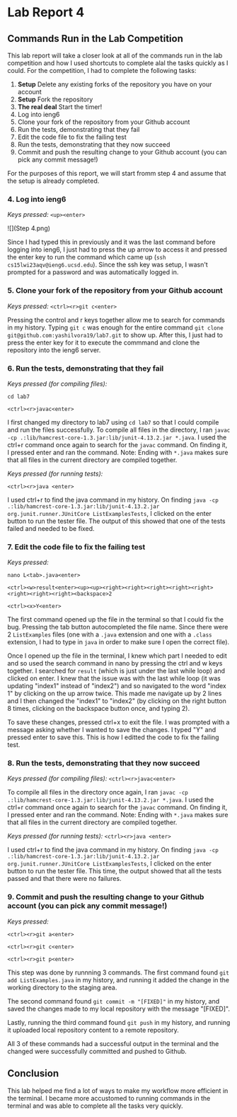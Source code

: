 # Lab Report 4

## Commands Run in the Lab Competition

This lab report will take a closer look at all of the commands run in the lab competition and how I used shortcuts to complete alal the tasks quickly as I could.
For the competition, I had to complete the following tasks: 

1. **Setup** Delete any existing forks of the repository you have on your account
2. **Setup** Fork the repository
3. **The real deal** Start the timer!
4. Log into ieng6
5. Clone your fork of the repository from your Github account
6. Run the tests, demonstrating that they fail
7. Edit the code file to fix the failing test
8. Run the tests, demonstrating that they now succeed
9. Commit and push the resulting change to your Github account (you can pick any commit message!)

For the purposes of this report, we will start fromm step 4 and assume that the setup is already completed. 

### 4. Log into ieng6

_Keys pressed:_ 
`<up><enter>`

![](Step 4.png)

Since I had typed this in previously and it was the last command before logging into ieng6, I just had to press the up arrow to access it and pressed the enter 
key to run the command which came up (`ssh cs15lwi23aqv@ieng6.ucsd.edu`). Since the ssh key was setup, I wasn't prompted for a password and was automatically 
logged in.

### 5. Clone your fork of the repository from your Github account

_Keys pressed:_ 
`<ctrl><r>git c<enter>`

Pressing the control and r keys together allow me to search for commands in my history. Typing `git c` was enough for the entire command `git clone git@github.com:yashilvora19/lab7.git` to show up. After this, I just had to press the enter key for it to execute the commmand and clone the repository into the ieng6 server. 

### 6. Run the tests, demonstrating that they fail

_Keys pressed (for compiling files):_ 

`cd lab7`

`<ctrl><r>javac<enter>`

I first changed my directory to lab7 using `cd lab7` so that I could compile and run the files successfully. To compile all files in the directory, I ran `javac -cp .:lib/hamcrest-core-1.3.jar:lib/junit-4.13.2.jar *.java`. I used the ctrl+r command once again to search for the `javac` command. On finding it, I pressed enter and ran the command. Note: Ending with `*.java` makes sure that all files in the current directory are compiled together.

_Keys pressed (for running tests):_ 

`<ctrl><r>java <enter>`

I used ctrl+r to find the java command in my history. On finding `java -cp .:lib/hamcrest-core-1.3.jar:lib/junit-4.13.2.jar org.junit.runner.JUnitCore ListExamplesTests`, I clicked on the enter button to run the tester file. The output of this showed that one of the tests failed and needed to be fixed.

### 7. Edit the code file to fix the failing test

_Keys pressed:_ 

`nano L<tab>.java<enter>`

`<ctrl><w>result<enter><up><up><right><right><right><right><right><right><right><right><backspace>2`

`<ctrl><x>Y<enter>`

The first command opened up the file in the terminal so that I could fix the bug. Pressing the tab button autocompleted the file name. Since there were 2 `ListExamples` files (one with a `.java` extension and one with a `.class` extension, I had to type in `java` in order to make sure I open the correct file). 

Once I opened up the file in the terminal, I knew which part I needed to edit and so used the search command in nano by pressing the ctrl and w keys together. I searched for `result` (which is just under the last while loop) and clicked on enter. I knew that the issue was with the last while loop (it was updating "index1" instead of "index2") and so navigated to the word "index 1" by clicking on the up arrow twice. This made me navigate up by 2 lines and I then changed the "index1" to "index2" (by clicking on the right button 8 times, clicking on the backspace button once, and typing 2). 

To save these changes, pressed ctrl+x to exit the file. I was prompted with a message asking whether I wanted to save the changes. I typed "Y" and pressed enter to save this. This is how I editted the code to fix the failing test.

### 8. Run the tests, demonstrating that they now succeed

_Keys pressed (for compiling files):_ 
`<ctrl><r>javac<enter>`

To compile all files in the directory once again, I ran `javac -cp .:lib/hamcrest-core-1.3.jar:lib/junit-4.13.2.jar *.java`. I used the ctrl+r command once again to search for the `javac` command. On finding it, I pressed enter and ran the command. Note: Ending with `*.java` makes sure that all files in the current directory are compiled together.

_Keys pressed (for running tests):_ 
`<ctrl><r>java <enter>`

I used ctrl+r to find the java command in my history. On finding `java -cp .:lib/hamcrest-core-1.3.jar:lib/junit-4.13.2.jar org.junit.runner.JUnitCore ListExamplesTests`, I clicked on the enter button to run the tester file. This time, the output showed that all the tests passed and that there were no failures.

### 9. Commit and push the resulting change to your Github account (you can pick any commit message!)

_Keys pressed:_ 

`<ctrl><r>git a<enter>`

`<ctrl><r>git c<enter>`

`<ctrl><r>git p<enter>`

This step was done by runnning 3 commands. The first command found `git add ListExamples.java` in my history, and running it added the change in the working directory to the staging area. 

The second command found `git commit -m "[FIXED]"` in my history, and saved the changes made to my local repository with the message "[FIXED]".
 
 Lastly, running the third command found `git push` in my history, and running it uploaded local repository content to a remote repository.
 
 All 3 of these commands had a successful output in the terminal and the changed were successfully committed and pushed to Github.
 
## Conclusion

This lab helped me find a lot of ways to make my workflow more efficient in the terminal. I became more accustomed to running commands in the terminal and was able to complete all the tasks very quickly.
 
